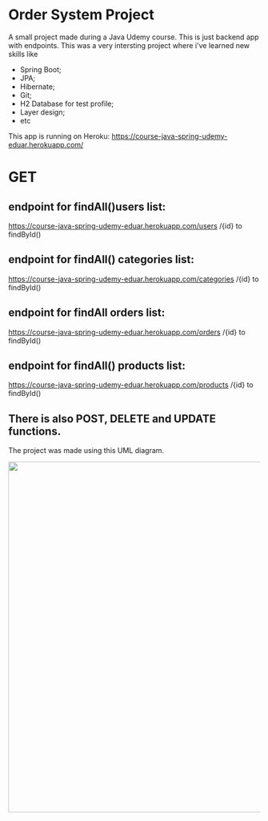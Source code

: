# Order System Project

A small project made during a Java Udemy course. This is just backend app with endpoints.
This was a very intersting project where i've learned new skills like
- Spring Boot;
- JPA;
- Hibernate;
- Git;
- H2 Database for test profile;
- Layer design;
- etc

This app is running on Heroku: https://course-java-spring-udemy-eduar.herokuapp.com/

# GET
## endpoint for findAll()users list: 
https://course-java-spring-udemy-eduar.herokuapp.com/users /{id} to findById()

## endpoint for findAll() categories list:
https://course-java-spring-udemy-eduar.herokuapp.com/categories /{id} to findById()

## endpoint for findAll orders list: 
https://course-java-spring-udemy-eduar.herokuapp.com/orders /{id} to findById()

## endpoint for findAll() products list: 
https://course-java-spring-udemy-eduar.herokuapp.com/products /{id} to findById()

## There is also POST, DELETE and UPDATE functions.


The project was made using this UML diagram.

<div align="center">
<img src="https://github.com/eduardothomazi/Spring-First-Project/blob/main/src/main/resources/uml.png" width="700px" />
</div>
